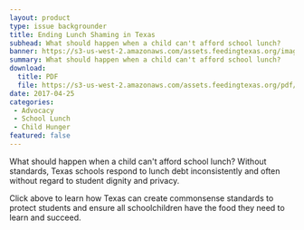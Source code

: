 ```yaml
---
layout: product
type: issue backgrounder
title: Ending Lunch Shaming in Texas
subhead: What should happen when a child can't afford school lunch?
banner: https://s3-us-west-2.amazonaws.com/assets.feedingtexas.org/images/banners/banner-02.jpg
summary: What should happen when a child can't afford school lunch? 
download:
  title: PDF
  file: https://s3-us-west-2.amazonaws.com/assets.feedingtexas.org/pdf/Feeding-Texas--End-Lunch-Shaming.pdf
date: 2017-04-25
categories:
 - Advocacy
 - School Lunch
 - Child Hunger
featured: false
---
```

What should happen when a child can't afford school lunch? Without standards, Texas schools respond to lunch debt inconsistently and often without regard to student dignity and privacy. 

Click above to learn how Texas can create commonsense standards to protect students and ensure all schoolchildren have the food they need to learn and succeed.
